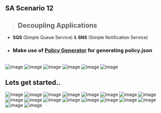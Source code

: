 ## SA Scenario 12
> ## Decoupling Applications
* **SQS** (Simple Queue Service) & **SNS** (Simple Notification Service)

- ### Make use of [Policy Generator](https://awspolicygen.s3.amazonaws.com/policygen.html) for generating policy.json

<br>
  
<img alt="image" src="https://github.com/Brindha-m/AWS_Games/assets/72887609/10b238cc-2d1c-44a5-906d-decb88d50f56">
<img alt="image" src="https://github.com/Brindha-m/AWS_Games/assets/72887609/16e28868-0475-41cf-8d0b-21208ec7b697">
<img alt="image" src="https://github.com/Brindha-m/AWS_Games/assets/72887609/0ddfc832-2825-4dff-933d-e4d0b8d5b587">
<img alt="image" src="https://github.com/Brindha-m/AWS_Games/assets/72887609/2d2cb89a-b85d-408c-8611-33a5107d6dda">
<img alt="image" src="https://github.com/Brindha-m/AWS_Games/assets/72887609/7516dfc1-584c-4af8-a673-5cf43d3fda36">
<img alt="image" src="https://github.com/Brindha-m/AWS_Games/assets/72887609/c049827f-88fb-4b4c-ac42-836ed0f0a985">

## Lets get started..
<img alt="image" src="https://github.com/Brindha-m/AWS_Games/assets/72887609/aff96e96-73c6-4767-acb5-2cfa9a99d69c">
<img alt="image" src="https://github.com/Brindha-m/AWS_Games/assets/72887609/3b81d990-c2b3-4dac-be20-714532becb23">
<img alt="image" src="https://github.com/Brindha-m/AWS_Games/assets/72887609/60a8d941-81d1-4e5a-b762-abe7c1c0e68e">
<img alt="image" src="https://github.com/Brindha-m/AWS_Games/assets/72887609/a3cbcfcf-62a7-43f4-a144-8f03d0462900">
<img alt="image" src="https://github.com/Brindha-m/AWS_Games/assets/72887609/d1c79783-c470-4ac5-9c10-7baae093c556">
<img alt="image" src="https://github.com/Brindha-m/AWS_Games/assets/72887609/e6972368-43f2-455d-9093-495e8e07fedf">
<img alt="image" src="https://github.com/Brindha-m/AWS_Games/assets/72887609/6fcd0e95-9583-4786-b78f-bb75b159368e">
<img alt="image" src="https://github.com/Brindha-m/AWS_Games/assets/72887609/390b06d0-9cec-479b-9c41-bb6e27718313">
<img alt="image" src="https://github.com/Brindha-m/AWS_Games/assets/72887609/a9a51b20-da91-462d-bc80-66bd8ffdb5a8">
<img alt="image" src="https://github.com/Brindha-m/AWS_Games/assets/72887609/d318a797-ef1a-4807-816f-659a894cdd03">
<img alt="image" src="https://github.com/Brindha-m/AWS_Games/assets/72887609/9c9cfd6b-eb23-446a-aabc-e708b2e671d0">
<img alt="image" src="https://github.com/Brindha-m/AWS_Games/assets/72887609/51b1c1fe-08ab-4900-ae22-a1e853ea0b2b">
<img alt="image" src="https://github.com/Brindha-m/AWS_Games/assets/72887609/70f45d18-f01c-422d-a7c4-db373d391fd5">
<img alt="image" src="https://github.com/Brindha-m/AWS_Games/assets/72887609/1520bca8-7f3f-4b6e-8455-ca09c7499679">
<img alt="image" src="https://github.com/Brindha-m/AWS_Games/assets/72887609/9fc10a35-45b8-46ab-ba89-31d6b157395f">
<img alt="image" src="https://github.com/Brindha-m/AWS_Games/assets/72887609/088a8a10-85c2-4d01-a287-8778d59f0717">
<img alt="image" src="https://github.com/Brindha-m/AWS_Games/assets/72887609/9a14e82a-40aa-4784-8701-46dd719f20d4">
<img alt="image" src="https://github.com/Brindha-m/AWS_Games/assets/72887609/19294c86-5a4c-4c41-a829-7702d0e39cc2">

